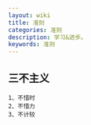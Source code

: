 ```yaml
---
layout: wiki
title: 准则
categories: 准则
description: 学习&进步。
keywords: 准则
---
```


## 三不主义

```
1、不惜时
2、不惜力
3、不计较
```